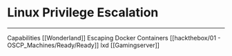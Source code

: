 # Linux Privilege Escalation
-------------




Capabilities [[Wonderland]]
Escaping Docker Containers [[hackthebox/01 - OSCP_Machines/Ready/Ready]]
lxd [[Gamingserver]]
